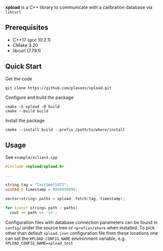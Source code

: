 **xpload** is a C++ library to communicate with a calibration database via
`libcurl`

## Prerequisites

- C++17 (gcc 10.2.1)
- CMake 3.20
- libcurl (7.79.1)

## Quick Start

Get the code

    git clone https://github.com/plexoos/xpload.git

Configure and build the package

    cmake -S xpload -B build
    cmake --build build

Install the package

    cmake --install build --prefix /path/to/where/install

## Usage

See `example/xclient.cpp`

```c++
#include <xpload/xpload.h>

...

string tag = "TestSmallGT2";
uint64_t timestamp = 9999999999;

vector<string> paths = xpload::fetch(tag, timestamp);

for (const string& path : paths)
  cout << path << '\n';
```

Configuration files with database connection parameters can be found in
`config/` under the source tree or `<prefix>/share` when installed. To pick
other than default `xpload.json` configuration file from these locations one can
set the `XPLOAD_CONFIG_NAME` environment variable, e.g.
`XPLOAD_CONFIG_NAME=xpload_test`
